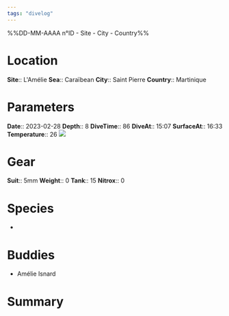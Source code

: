 ```yaml
---
tags: "divelog"
---
```

%%DD-MM-AAAA n°ID - Site - City - Country%%
# Location
**Site**:: L'Amélie
**Sea**:: Caraïbean
**City**:: Saint Pierre
**Country**:: Martinique

# Parameters
**Date**:: 2023-02-28
**Depth**:: 8
**DiveTime**:: 86
**DiveAt**:: 15:07
**SurfaceAt**:: 16:33
**Temperature**:: 26
![](C6B07DD9-1279-4EAB-A5C1-3D7B4ACE9C44_1_201_a.jpeg)
# Gear
**Suit**:: 5mm
**Weight**:: 0
**Tank**:: 15
**Nitrox**:: 0

# Species
- 
# Buddies 
- Amélie Isnard
# Summary